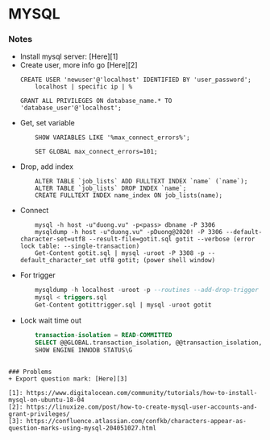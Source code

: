 # MYSQL

### Notes
+ Install mysql server: [Here][1]
+ Create user, more info go [Here][2]
    ```
    CREATE USER 'newuser'@'localhost' IDENTIFIED BY 'user_password';
        localhost | specific ip | %
        
    GRANT ALL PRIVILEGES ON database_name.* TO 'database_user'@'localhost';    
    ```
+ Get, set variable
    ```
        SHOW VARIABLES LIKE '%max_connect_errors%';
        
        SET GLOBAL max_connect_errors=101;
    ```
+ Drop, add index
    ```
        ALTER TABLE `job_lists` ADD FULLTEXT INDEX `name` (`name`);
        ALTER TABLE `job_lists` DROP INDEX `name`;
        CREATE FULLTEXT INDEX name_index ON job_lists(name);
    ```  
+ Connect
    ``` 
        mysql -h host -u"duong.vu" -p<pass> dbname -P 3306
        mysqldump -h host -u"duong.vu" -pDuong@2020! -P 3306 --default-character-set=utf8 --result-file=gotit.sql gotit --verbose (error lock table: --single-transaction)
        Get-Content gotit.sql | mysql -uroot -P 3308 -p --default_character_set utf8 gotit; (power shell window)
    ```  
+ For trigger
    ```sql
        mysqldump -h localhost -uroot -p --routines --add-drop-trigger --add-drop-trigger --no-create-info --no-data --no-create-db --skip-opt gotit > gotittrigger.sql
        mysql < triggers.sql  
        Get-Content gotittrigger.sql | mysql -uroot gotit
    ```  
+ Lock wait time out
    ```sql
        transaction-isolation = READ-COMMITTED
        SELECT @@GLOBAL.transaction_isolation, @@transaction_isolation, @@session.transaction_isolation;
        SHOW ENGINE INNODB STATUS\G
```  
  
### Problems
+ Export question mark: [Here][3]
  
[1]: https://www.digitalocean.com/community/tutorials/how-to-install-mysql-on-ubuntu-18-04
[2]: https://linuxize.com/post/how-to-create-mysql-user-accounts-and-grant-privileges/
[3]: https://confluence.atlassian.com/confkb/characters-appear-as-question-marks-using-mysql-204051027.html
